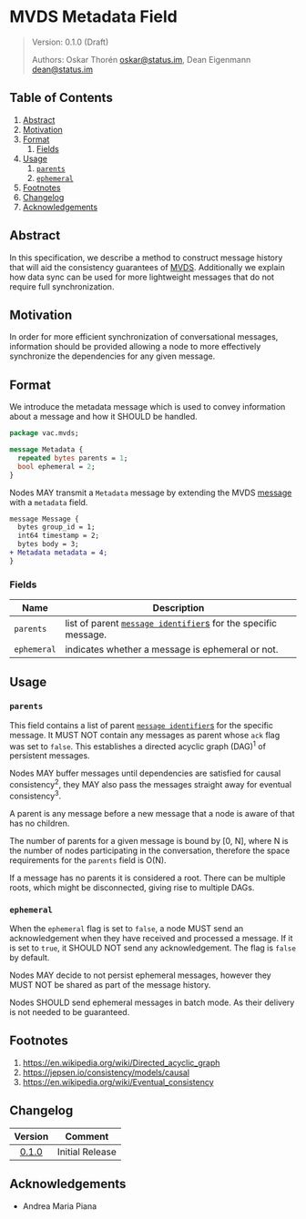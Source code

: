 #  MVDS Metadata Field

> Version: 0.1.0 (Draft)
> 
> Authors: Oskar Thorén <oskar@status.im>, Dean Eigenmann <dean@status.im>

##  Table of Contents

1. [Abstract](#abstract)
2. [Motivation](#motivation)
3. [Format](#format)
    1. [Fields](#fields)
4. [Usage](#usage)
    1. [`parents`](#parents)
    2. [`ephemeral`](#ephemeral)
5. [Footnotes](#footnotes)
6. [Changelog](#changelog)
7. [Acknowledgements](#acknowledgements)

## Abstract

In this specification, we describe a method to construct message history that will aid the consistency guarantees of [MVDS](./mvds.md). Additionally we explain how data sync can be used for more lightweight messages that do not require full synchronization.

## Motivation

In order for more efficient synchronization of conversational messages, information should be provided allowing a node to more effectively synchronize the dependencies for any given message.

## Format

We introduce the metadata message which is used to convey information about a message and how it SHOULD be handled.

```protobuf
package vac.mvds;

message Metadata {
  repeated bytes parents = 1;
  bool ephemeral = 2;
}
```

Nodes MAY transmit a `Metadata` message by extending the MVDS [message](./mvds.md#payloads) with a `metadata` field.

```diff
message Message {
  bytes group_id = 1;
  int64 timestamp = 2;
  bytes body = 3;
+ Metadata metadata = 4;
}
```

### Fields

| Name                   |   Description                                                                                                                    |
| ---------------------- | -------------------------------------------------------------------------------------------------------------------------------- |
| `parents`               |   list of parent [`message identifier`s](./mvds.md#payloads) for the specific message. |            
| `ephemeral`         |   indicates whether a message is ephemeral or not.                                                             |

## Usage

### `parents`

This field contains a list of parent [`message identifier`s](./mvds.md#payloads) for the specific message. It MUST NOT contain any messages as parent whose `ack` flag was set to `false`. This establishes a directed acyclic graph (DAG)<sup>1</sup> of persistent messages.

Nodes MAY buffer messages until dependencies are satisfied for causal consistency<sup>2</sup>, they MAY also pass the messages straight away for eventual consistency<sup>3</sup>.

A parent is any message before a new message that a node is aware of that has no children.

The number of parents for a given message is bound by [0, N], where N is the number of nodes participating in the conversation, therefore the space requirements for the `parents` field is O(N).

If a message has no parents it is considered a root. There can be multiple roots, which might be disconnected, giving rise to multiple DAGs.

### `ephemeral`

When the `ephemeral` flag is set to `false`, a node MUST send an acknowledgement when they have received and processed a message. If it is set to `true`, it SHOULD NOT send any acknowledgement. The flag is `false` by default.

Nodes MAY decide to not persist ephemeral messages, however they MUST NOT be shared as part of the message history.

Nodes SHOULD send ephemeral messages in batch mode. As their delivery is not needed to be guaranteed.

## Footnotes
1. <https://en.wikipedia.org/wiki/Directed_acyclic_graph>
2. <https://jepsen.io/consistency/models/causal>
3. <https://en.wikipedia.org/wiki/Eventual_consistency>

## Changelog

| Version | Comment |
| :-----: | ------- |
| [0.1.0](https://github.com/vacp2p/specs/blob/53bc8585add58695c28cfaf4382818f4daf8de84/mdf.md)   | Initial Release |

## Acknowledgements
 - Andrea Maria Piana
